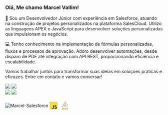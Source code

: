 ### Olá, Me chamo Marcel Vallim!


🚀 Sou um Desenvolvedor Júnior com experiência em Salesforce, atuando na construção de projetos personalizados na plataforma SalesCloud. Utilizo as linguagens APEX e JavaScript para desenvolver soluções personalizadas que impulsionam os negócios.

💻 Tenho conhecimento na implementação de fórmulas personalizadas, fluxos e processos de aprovação. Adoro desenvolver automações, desde disparo de PDF até integração com API REST, proporcionando eficiência e escalabilidade.

Vamos trabalhar juntos para transformar suas ideias em soluções práticas e eficazes. Entre em contato e vamos conversar!


<div>
<img width="47.5%" src="https://github-readme-stats.vercel.app/api?username=MarcelVallim&show_icons=true&theme=radical"/>
<img width="42.5%" src="https://github-readme-stats.vercel.app/api/top-langs/?username=MarcelVallim&layout=compact&theme=dracula"/>



                 
</div>
<div> 
  <a href="mailto:marcelvallim1810@gmail.com"><img src="https://img.shields.io/badge/-Gmail-%23333?style=for-the-badge&logo=gmail&logoColor=white" target="_blank"></a>
  <a href="https://www.linkedin.com/in/marcel-vallim-224310250" target="_blank"><img src="https://img.shields.io/badge/-LinkedIn-%230077B5?style=for-the-badge&logo=linkedin&logoColor=white" target="_blank"></a> 
  
</div>

<div style="display: inline_block"><br>
     <img align="center" alt="Marcel-Salesforce" height="30" width="40" src="https://cdn.jsdelivr.net/gh/devicons/devicon/icons/salesforce/salesforce-original.svg" />
    <img align="center" alt="Marcel-JS" height="25" width="25" src="https://raw.githubusercontent.com/github/explore/80688e429a7d4ef2fca1e82350fe8e3517d3494d/topics/javascript/javascript.png">
    <img align="center" alt="Marcel-Java" height="30" width="40" src="https://raw.githubusercontent.com/github/explore/5b3600551e122a3277c2c5368af2ad5725ffa9a1/topics/java/java.png">

</div>
